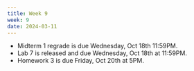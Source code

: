 ```yaml
---
title: Week 9
week: 9
date: 2024-03-11
---
```


- Midterm 1 regrade is due Wednesday, Oct 18th 11:59PM.
- Lab 7 is released and due Wednesday, Oct 18th at 11:59PM.
- Homework 3 is due Friday, Oct 20th at 5PM.